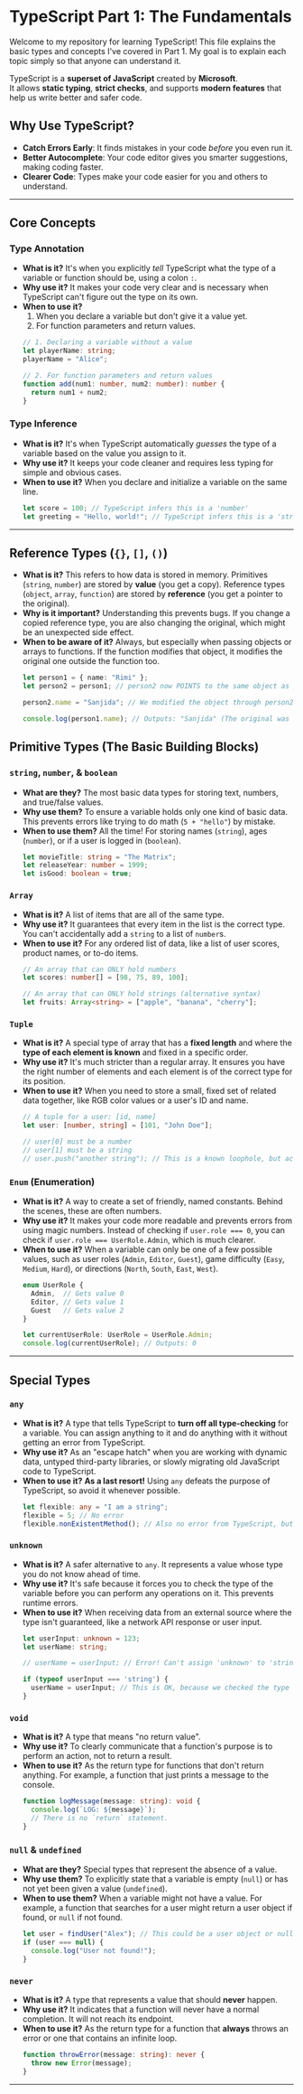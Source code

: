 # TypeScript Part 1: The Fundamentals

Welcome to my repository for learning TypeScript! This file explains the basic types and concepts I've covered in Part 1. My goal is to explain each topic simply so that anyone can understand it.

TypeScript is a **superset of JavaScript** created by **Microsoft**.  
It allows **static typing**, **strict checks**, and supports **modern features** that help us write better and safer code.

## Why Use TypeScript?

-   **Catch Errors Early**: It finds mistakes in your code *before* you even run it.
-   **Better Autocomplete**: Your code editor gives you smarter suggestions, making coding faster.
-   **Clearer Code**: Types make your code easier for you and others to understand.

---

## Core Concepts

### Type Annotation

-   **What is it?**
    It's when you explicitly *tell* TypeScript what the type of a variable or function should be, using a colon `:`.
-   **Why use it?**
    It makes your code very clear and is necessary when TypeScript can't figure out the type on its own.
-   **When to use it?**
    1.  When you declare a variable but don't give it a value yet.
    2.  For function parameters and return values.
    ```typescript
    // 1. Declaring a variable without a value
    let playerName: string;
    playerName = "Alice";

    // 2. For function parameters and return values
    function add(num1: number, num2: number): number {
      return num1 + num2;
    }
    ```

### Type Inference

-   **What is it?**
    It's when TypeScript automatically *guesses* the type of a variable based on the value you assign to it.
-   **Why use it?**
    It keeps your code cleaner and requires less typing for simple and obvious cases.
-   **When to use it?**
    When you declare and initialize a variable on the same line.
    ```typescript
    let score = 100; // TypeScript infers this is a 'number'
    let greeting = "Hello, world!"; // TypeScript infers this is a 'string'
    ```

---

## Reference Types (`{}`, `[]`, `()`)

-   **What is it?** This refers to how data is stored in memory. Primitives (`string`, `number`) are stored by **value** (you get a copy). Reference types (`object`, `array`, `function`) are stored by **reference** (you get a pointer to the original).
-   **Why is it important?** Understanding this prevents bugs. If you change a copied reference type, you are also changing the original, which might be an unexpected side effect.
-   **When to be aware of it?** Always, but especially when passing objects or arrays to functions. If the function modifies that object, it modifies the original one outside the function too.
    ```typescript
    let person1 = { name: "Rimi" };
    let person2 = person1; // person2 now POINTS to the same object as person1

    person2.name = "Sanjida"; // We modified the object through person2

    console.log(person1.name); // Outputs: "Sanjida" (The original was changed!)
    ```

## Primitive Types (The Basic Building Blocks)

### `string`, `number`, & `boolean`

-   **What are they?** The most basic data types for storing text, numbers, and true/false values.
-   **Why use them?** To ensure a variable holds only one kind of basic data. This prevents errors like trying to do math (`5 + "hello"`) by mistake.
-   **When to use them?** All the time! For storing names (`string`), ages (`number`), or if a user is logged in (`boolean`).
    ```typescript
    let movieTitle: string = "The Matrix";
    let releaseYear: number = 1999;
    let isGood: boolean = true;
    ```

### `Array`

-   **What is it?** A list of items that are all of the same type.
-   **Why use it?** It guarantees that every item in the list is the correct type. You can't accidentally add a `string` to a list of `number`s.
-   **When to use it?** For any ordered list of data, like a list of user scores, product names, or to-do items.
    ```typescript
    // An array that can ONLY hold numbers
    let scores: number[] = [98, 75, 89, 100];

    // An array that can ONLY hold strings (alternative syntax)
    let fruits: Array<string> = ["apple", "banana", "cherry"];
    ```

### `Tuple`

-   **What is it?** A special type of array that has a **fixed length** and where the **type of each element is known** and fixed in a specific order.
-   **Why use it?** It's much stricter than a regular array. It ensures you have the right number of elements and each element is of the correct type for its position.
-   **When to use it?** When you need to store a small, fixed set of related data together, like RGB color values or a user's ID and name.
    ```typescript
    // A tuple for a user: [id, name]
    let user: [number, string] = [101, "John Doe"];

    // user[0] must be a number
    // user[1] must be a string
    // user.push("another string"); // This is a known loophole, but accessing user[2] will give an error.
    ```

### `Enum` (Enumeration)

-   **What is it?** A way to create a set of friendly, named constants. Behind the scenes, these are often numbers.
-   **Why use it?** It makes your code more readable and prevents errors from using magic numbers. Instead of checking if `user.role === 0`, you can check if `user.role === UserRole.Admin`, which is much clearer.
-   **When to use it?** When a variable can only be one of a few possible values, such as user roles (`Admin`, `Editor`, `Guest`), game difficulty (`Easy`, `Medium`, `Hard`), or directions (`North`, `South`, `East`, `West`).
    ```typescript
    enum UserRole {
      Admin,  // Gets value 0
      Editor, // Gets value 1
      Guest   // Gets value 2
    }

    let currentUserRole: UserRole = UserRole.Admin;
    console.log(currentUserRole); // Outputs: 0
    ```

---

## Special Types

### `any`

-   **What is it?** A type that tells TypeScript to **turn off all type-checking** for a variable. You can assign anything to it and do anything with it without getting an error from TypeScript.
-   **Why use it?** As an "escape hatch" when you are working with dynamic data, untyped third-party libraries, or slowly migrating old JavaScript code to TypeScript.
-   **When to use it?** **As a last resort!** Using `any` defeats the purpose of TypeScript, so avoid it whenever possible.
    ```typescript
    let flexible: any = "I am a string";
    flexible = 5; // No error
    flexible.nonExistentMethod(); // Also no error from TypeScript, but will crash when you run the code!
    ```

### `unknown` 

-   **What is it?** A safer alternative to `any`. It represents a value whose type you do not know ahead of time.
-   **Why use it?** It's safe because it forces you to check the type of the variable before you can perform any operations on it. This prevents runtime errors.
-   **When to use it?** When receiving data from an external source where the type isn't guaranteed, like a network API response or user input.
    ```typescript
    let userInput: unknown = 123;
    let userName: string;

    // userName = userInput; // Error! Can't assign 'unknown' to 'string'.

    if (typeof userInput === 'string') {
      userName = userInput; // This is OK, because we checked the type first!
    }
    ```

### `void`

-   **What is it?** A type that means "no return value".
-   **Why use it?** To clearly communicate that a function's purpose is to perform an action, not to return a result.
-   **When to use it?** As the return type for functions that don't return anything. For example, a function that just prints a message to the console.
    ```typescript
    function logMessage(message: string): void {
      console.log(`LOG: ${message}`);
      // There is no `return` statement.
    }
    ```

### `null` & `undefined`

-   **What are they?** Special types that represent the absence of a value.
-   **Why use them?** To explicitly state that a variable is empty (`null`) or has not yet been given a value (`undefined`).
-   **When to use them?** When a variable might not have a value. For example, a function that searches for a user might return a user object if found, or `null` if not found.
    ```typescript
    let user = findUser("Alex"); // This could be a user object or null
    if (user === null) {
      console.log("User not found!");
    }
    ```

### `never`

-   **What is it?** A type that represents a value that should **never** happen.
-   **Why use it?** It indicates that a function will never have a normal completion. It will not reach its endpoint.
-   **When to use it?** As the return type for a function that **always** throws an error or one that contains an infinite loop.
    ```typescript
    function throwError(message: string): never {
      throw new Error(message);
    }
    ```

---
